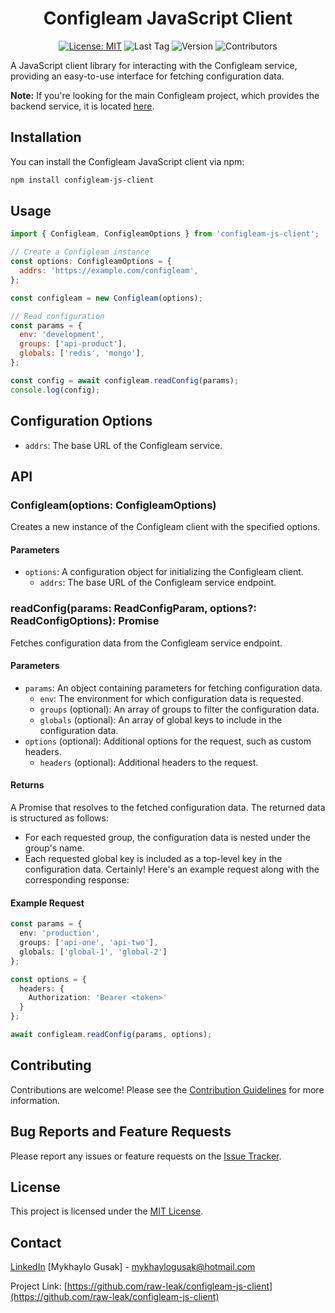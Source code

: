 
<div align="center">
  <h1> Configleam JavaScript Client </h1>

[![License: MIT](https://img.shields.io/badge/License-MIT-yellow.svg)](https://opensource.org/licenses/MIT)
![Last Tag](https://img.shields.io/github/v/tag/raw-leak/configleam-js-client?label=Last%20Tag)
![Version](https://img.shields.io/github/v/release/raw-leak/configleam-js-client)
![Contributors](https://img.shields.io/github/contributors/raw-leak/configleam-js-client)

</div>

A JavaScript client library for interacting with the Configleam service, providing an easy-to-use interface for fetching configuration data.

**Note:** If you're looking for the main Configleam project, which provides the backend service, it is located [here](https://github.com/raw-leak/configleam).

## Installation

You can install the Configleam JavaScript client via npm:

```bash
npm install configleam-js-client
```

## Usage

```javascript
import { Configleam, ConfigleamOptions } from 'configleam-js-client';

// Create a Configleam instance
const options: ConfigleamOptions = {
  addrs: 'https://example.com/configleam',
};

const configleam = new Configleam(options);

// Read configuration
const params = {
  env: 'development',
  groups: ['api-product'],
  globals: ['redis', 'mongo'],
};

const config = await configleam.readConfig(params);
console.log(config);
```

## Configuration Options

- `addrs`: The base URL of the Configleam service.

## API

### Configleam(options: ConfigleamOptions)

Creates a new instance of the Configleam client with the specified options.

#### Parameters
- `options`: A configuration object for initializing the Configleam client.
  - `addrs`: The base URL of the Configleam service endpoint.

### readConfig(params: ReadConfigParam, options?: ReadConfigOptions): Promise<ConfigleamConfig>

Fetches configuration data from the Configleam service endpoint.

#### Parameters
- `params`: An object containing parameters for fetching configuration data.
  - `env`: The environment for which configuration data is requested.
  - `groups` (optional): An array of groups to filter the configuration data.
  - `globals` (optional): An array of global keys to include in the configuration data.
- `options` (optional): Additional options for the request, such as custom headers.
  - `headers` (optional): Additional headers to the request.

#### Returns
A Promise that resolves to the fetched configuration data. The returned data is structured as follows:
- For each requested group, the configuration data is nested under the group's name.
- Each requested global key is included as a top-level key in the configuration data.
Certainly! Here's an example request along with the corresponding response:

#### Example Request
```typescript
const params = {
  env: 'production',
  groups: ['api-one', 'api-two'],
  globals: ['global-1', 'global-2']
};

const options = {
  headers: {
    Authorization: 'Bearer <token>'
  }
};

await configleam.readConfig(params, options);
```

## Contributing

Contributions are welcome! Please see the [Contribution Guidelines](CONTRIBUTING.md) for more information.

## Bug Reports and Feature Requests

Please report any issues or feature requests on the [Issue Tracker](https://github.com/raw-lean/configleam-js-client/issues).

## License

This project is licensed under the [MIT License](LICENSE).

## Contact

[LinkedIn](https://www.linkedin.com/in/mykhaylo-gusak/)
[Mykhaylo Gusak] - mykhaylogusak@hotmail.com

Project Link: [https://github.com/raw-leak/configleam-js-client](https://github.com/raw-leak/configleam-js-client)
